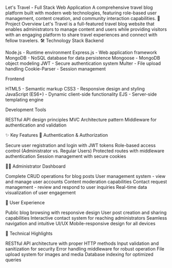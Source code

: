 Let's Travel - Full Stack Web Application
A comprehensive travel blog platform built with modern web technologies, featuring role-based user management, content creation, and community interaction capabilities.
🚀 Project Overview
Let's Travel is a full-featured travel blog website that enables administrators to manage content and users while providing visitors with an engaging platform to share travel experiences and connect with fellow travelers.
🛠️ Technology Stack
Backend

Node.js - Runtime environment
Express.js - Web application framework
MongoDB - NoSQL database for data persistence
Mongoose - MongoDB object modeling
JWT - Secure authentication system
Multer - File upload handling
Cookie-Parser - Session management

Frontend

HTML5 - Semantic markup
CSS3 - Responsive design and styling
JavaScript (ES6+) - Dynamic client-side functionality
EJS - Server-side templating engine

Development Tools

RESTful API design principles
MVC Architecture pattern
Middleware for authentication and validation

✨ Key Features
🔐 Authentication & Authorization

Secure user registration and login with JWT tokens
Role-based access control (Administrator vs. Regular Users)
Protected routes with middleware authentication
Session management with secure cookies

👨‍💼 Administrator Dashboard

Complete CRUD operations for blog posts
User management system - view and manage user accounts
Content moderation capabilities
Contact request management - review and respond to user inquiries
Real-time data visualization of user engagement

👥 User Experience

Public blog browsing with responsive design
User post creation and sharing capabilities
Interactive contact system for reaching administrators
Seamless navigation and intuitive UI/UX
Mobile-responsive design for all devices

🔧 Technical Highlights

RESTful API architecture with proper HTTP methods
Input validation and sanitization for security
Error handling middleware for robust operation
File upload system for images and media
Database indexing for optimized queries

